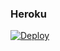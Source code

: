 ### Heroku
[![Deploy](https://www.herokucdn.com/deploy/button.svg)](https://heroku.com/deploy?template=https://github.com/Abolanosglez/paeri) 
